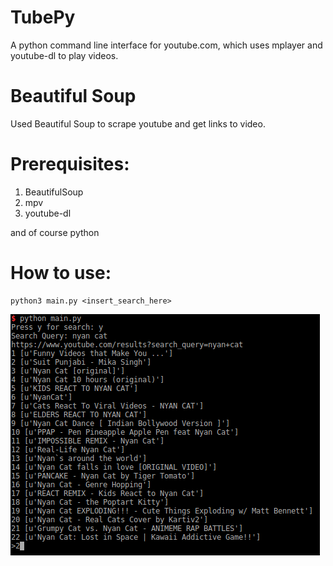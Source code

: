# TubePy

A python command line interface for youtube.com, which uses mplayer and youtube-dl to play videos.

# Beautiful Soup

Used Beautiful Soup to scrape youtube and get links to video.

# Prerequisites:
1. BeautifulSoup
2. mpv
3. youtube-dl

and of course python

# How to use:

```
python3 main.py <insert_search_here>
```
![alt text](https://github.com/swapnilraj/TubePy/blob/master/art/TubePy-list.png "Screenshot 1")

